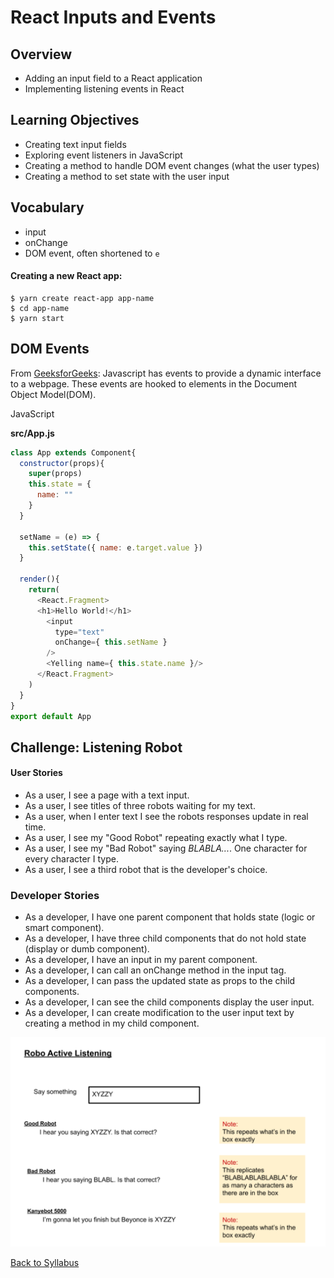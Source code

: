 # React Inputs and Events

## Overview
- Adding an input field to a React application
- Implementing listening events in React

## Learning Objectives
- Creating text input fields
- Exploring event listeners in JavaScript
- Creating a method to handle DOM event changes (what the user types)
- Creating a method to set state with the user input

## Vocabulary
- input
- onChange
- DOM event, often shortened to `e`

#### Creating a new React app:
```
$ yarn create react-app app-name
$ cd app-name
$ yarn start
```

## DOM Events
From [GeeksforGeeks](https://www.geeksforgeeks.org/javascript-events/): Javascript has events to provide a dynamic interface to a webpage. These events are hooked to elements in the Document Object Model(DOM).

JavaScript


**src/App.js**

```javascript
class App extends Component{
  constructor(props){
    super(props)
    this.state = {
      name: ""
    }
  }

  setName = (e) => {
    this.setState({ name: e.target.value })
  }

  render(){
    return(
      <React.Fragment>
      <h1>Hello World!</h1>
        <input
          type="text"
          onChange={ this.setName }
        />
        <Yelling name={ this.state.name }/>
      </React.Fragment>
    )
  }
}
export default App
```

## Challenge: Listening Robot

#### User Stories

- As a user, I see a page with a text input.
- As a user, I see titles of three robots waiting for my text.
- As a user, when I enter text I see the robots responses update in real time.
- As a user, I see my "Good Robot" repeating exactly what I type.
- As a user, I see my "Bad Robot" saying *BLABLA...*. One character for every character I type.
- As a user, I see a third robot that is the developer's choice.

### Developer Stories

- As a developer, I have one parent component that holds state (logic or smart component).
- As a developer, I have three child components that do not hold state (display or dumb component).
- As a developer, I have an input in my parent component.
- As a developer, I can call an onChange method in the input tag.
- As a developer, I can pass the updated state as props to the child components.
- As a developer, I can see the child components display the user input.
- As a developer, I can create modification to the user input text by creating a method in my child component.

![Active Listening Robot Challenge](./assets/robot_active_listening.png)


[Back to Syllabus](../README.md)
